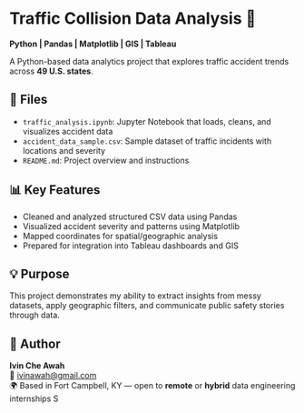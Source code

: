 # Traffic Collision Data Analysis 🚦

**Python | Pandas | Matplotlib | GIS | Tableau**

A Python-based data analytics project that explores traffic accident trends across **49 U.S. states**.

## 📁 Files

- `traffic_analysis.ipynb`: Jupyter Notebook that loads, cleans, and visualizes accident data
- `accident_data_sample.csv`: Sample dataset of traffic incidents with locations and severity
- `README.md`: Project overview and instructions

## 📊 Key Features

- Cleaned and analyzed structured CSV data using Pandas
- Visualized accident severity and patterns using Matplotlib
- Mapped coordinates for spatial/geographic analysis
- Prepared for integration into Tableau dashboards and GIS

## 💡 Purpose

This project demonstrates my ability to extract insights from messy datasets, apply geographic filters, and communicate public safety stories through data.

## 👤 Author

**Ivin Che Awah**  
📧 ivinawah@gmail.com  
🌍 Based in Fort Campbell, KY — open to **remote** or **hybrid** data engineering internships
S
